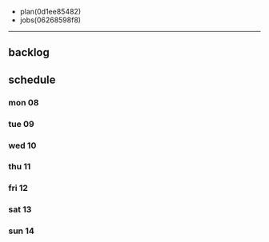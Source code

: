 
- plan(0d1ee85482)
- jobs(06268598f8)
---

## backlog

## schedule
### mon 08
### tue 09
### wed 10
### thu 11
### fri 12
### sat 13
### sun 14




